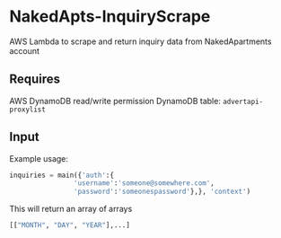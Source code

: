 # NakedApts-InquiryScrape 
AWS Lambda to scrape and return inquiry data from NakedApartments account

## Requires 
AWS DynamoDB read/write permission
DynamoDB table: `advertapi-proxylist`

## Input 
Example usage: 
``` python
inquiries = main({'auth':{
                'username':'someone@somewhere.com',
                'password':'someonespassword'},}, 'context')
```
This will return an array of arrays
``` python
[["MONTH", "DAY", "YEAR"],...]
```